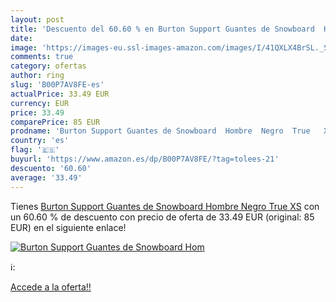 ```yaml
---
layout: post
title: 'Descuento del 60.60 % en Burton Support Guantes de Snowboard  Hom'
date: 
image: 'https://images-eu.ssl-images-amazon.com/images/I/41QXLX4BrSL._SL200_.jpg'
comments: true
category: ofertas
author: ring
slug: 'B00P7AV8FE-es'
actualPrice: 33.49 EUR
currency: EUR
price: 33.49
comparePrice: 85 EUR
prodname: 'Burton Support Guantes de Snowboard  Hombre  Negro  True   XS'
country: 'es'
flag: '🇪🇸'
buyurl: 'https://www.amazon.es/dp/B00P7AV8FE/?tag=tolees-21'
descuento: '60.60'
average: '33.49'
---
```


Tienes [Burton Support Guantes de Snowboard  Hombre  Negro  True   XS](https://www.amazon.es/dp/B00P7AV8FE/?tag=tolees-21) con un 60.60 % de descuento con precio de oferta de 33.49 EUR (original: 85 EUR) en el siguiente enlace!

[![Burton Support Guantes de Snowboard  Hom](https://images-eu.ssl-images-amazon.com/images/I/41QXLX4BrSL._SL200_.jpg)](https://www.amazon.es/dp/B00P7AV8FE/?tag=tolees-21)

ℹ️:


[Accede a la oferta!!](https://www.amazon.es/dp/B00P7AV8FE/?tag=tolees-21)
